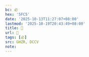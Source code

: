 ```yaml
---
bc: 必
hex: '5FC5'
date: '2025-10-13T11:27:07+08:00'
lastmod: '2025-10-19T20:43:49+08:00'
title: 󰕫
url: 󰕫
tags: [必]
src: GHZR, DCCV
note:
---
```

